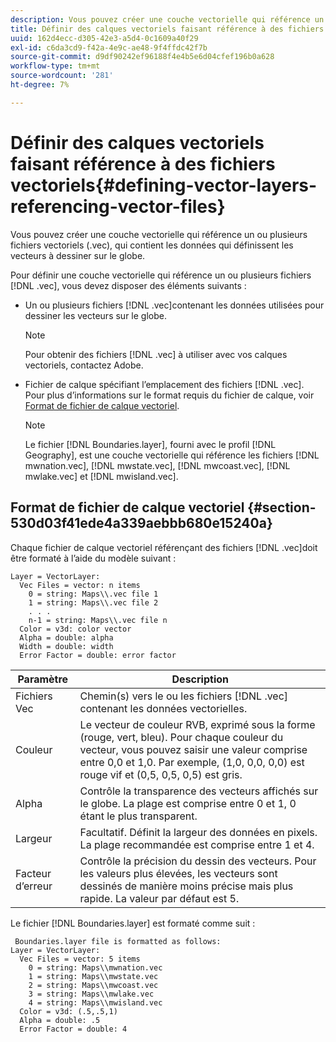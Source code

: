 ```yaml
---
description: Vous pouvez créer une couche vectorielle qui référence un ou plusieurs fichiers vectoriels (.vec), qui contient les données qui définissent les vecteurs à dessiner sur le globe.
title: Définir des calques vectoriels faisant référence à des fichiers vectoriels
uuid: 162d4ecc-d305-42e3-a5d4-0c1609a40f29
exl-id: c6da3cd9-f42a-4e9c-ae48-9f4ffdc42f7b
source-git-commit: d9df90242ef96188f4e4b5e6d04cfef196b0a628
workflow-type: tm+mt
source-wordcount: '281'
ht-degree: 7%

---
```


# Définir des calques vectoriels faisant référence à des fichiers vectoriels{#defining-vector-layers-referencing-vector-files}

Vous pouvez créer une couche vectorielle qui référence un ou plusieurs fichiers vectoriels (.vec), qui contient les données qui définissent les vecteurs à dessiner sur le globe.

Pour définir une couche vectorielle qui référence un ou plusieurs fichiers [!DNL .vec], vous devez disposer des éléments suivants :

* Un ou plusieurs fichiers [!DNL .vec]contenant les données utilisées pour dessiner les vecteurs sur le globe.

   >[!NOTE]
   >
   >Pour obtenir des fichiers [!DNL .vec] à utiliser avec vos calques vectoriels, contactez Adobe.

* Fichier de calque spécifiant l’emplacement des fichiers [!DNL .vec]. Pour plus d’informations sur le format requis du fichier de calque, voir [Format de fichier de calque vectoriel](../../../../home/c-geo-oview/c-wk-img-lyrs/c-wk-vctr-lyrs/c-def-vctr-files.md#section-530d03f41ede4a339aebbb680e15240a).

   >[!NOTE]
   >
   >Le fichier [!DNL Boundaries.layer], fourni avec le profil [!DNL Geography], est une couche vectorielle qui référence les fichiers [!DNL mwnation.vec], [!DNL mwstate.vec], [!DNL mwcoast.vec], [!DNL mwlake.vec] et [!DNL mwisland.vec].

## Format de fichier de calque vectoriel {#section-530d03f41ede4a339aebbb680e15240a}

Chaque fichier de calque vectoriel référençant des fichiers [!DNL .vec]doit être formaté à l’aide du modèle suivant :

```
Layer = VectorLayer:
  Vec Files = vector: n items
    0 = string: Maps\\.vec file 1
    1 = string: Maps\\.vec file 2
    . . .
    n-1 = string: Maps\\.vec file n
  Color = v3d: color vector
  Alpha = double: alpha
  Width = double: width
  Error Factor = double: error factor
```

| Paramètre | Description |
|---|---|
| Fichiers Vec | Chemin(s) vers le ou les fichiers [!DNL .vec] contenant les données vectorielles. |
| Couleur | Le vecteur de couleur RVB, exprimé sous la forme (rouge, vert, bleu). Pour chaque couleur du vecteur, vous pouvez saisir une valeur comprise entre 0,0 et 1,0. Par exemple, (1,0, 0,0, 0,0) est rouge vif et (0,5, 0,5, 0,5) est gris. |
| Alpha | Contrôle la transparence des vecteurs affichés sur le globe. La plage est comprise entre 0 et 1, 0 étant le plus transparent. |
| Largeur | Facultatif. Définit la largeur des données en pixels. La plage recommandée est comprise entre 1 et 4. |
| Facteur d’erreur | Contrôle la précision du dessin des vecteurs. Pour les valeurs plus élevées, les vecteurs sont dessinés de manière moins précise mais plus rapide. La valeur par défaut est 5. |

Le fichier [!DNL Boundaries.layer] est formaté comme suit :

```
 Boundaries.layer file is formatted as follows:
Layer = VectorLayer:
  Vec Files = vector: 5 items
    0 = string: Maps\\mwnation.vec
    1 = string: Maps\\mwstate.vec
    2 = string: Maps\\mwcoast.vec
    3 = string: Maps\\mwlake.vec
    4 = string: Maps\\mwisland.vec
  Color = v3d: (.5,.5,1)
  Alpha = double: .5
  Error Factor = double: 4
```
